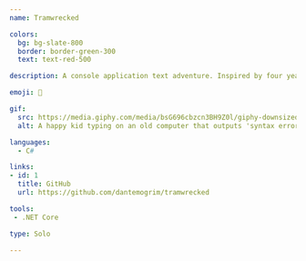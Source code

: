 ```yaml
---
name: Tramwrecked

colors:
  bg: bg-slate-800
  border: border-green-300
  text: text-red-500

description: A console application text adventure. Inspired by four years of working as a tram driver and watching movies like Taxi Driver.

emoji: 🚋

gif:
  src: https://media.giphy.com/media/bsG696cbzcn3BH9Z0l/giphy-downsized-large.gif
  alt: A happy kid typing on an old computer that outputs 'syntax error'.

languages:
  - C#

links:
- id: 1
  title: GitHub
  url: https://github.com/dantemogrim/tramwrecked

tools:
 - .NET Core

type: Solo

---
```

